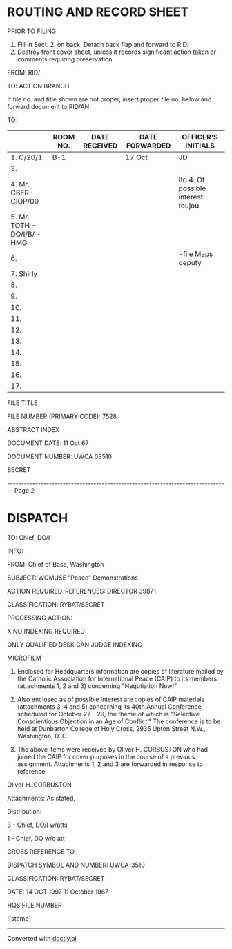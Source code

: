 # ROUTING AND RECORD SHEET

PRIOR TO FILING

1.  Fill in Sect. 2. on back. Detach back flap and forward to RID.
2.  Destroy front cover sheet, unless it records significant action taken or comments requiring preservation.

FROM: RID/

TO: ACTION BRANCH

If file no. and title shown are not proper, insert proper file no. below and forward document to RID/AN.

TO:

|                             | ROOM NO. | DATE RECEIVED | DATE FORWARDED | OFFICER'S INITIALS                 |
| --------------------------- | -------- | ------------- | -------------- | ---------------------------------- |
| 1. C/20/1                   | B-1      |               | 17 Oct         | JD                                 |
| 3.                          |          |               |                |                                    |
| 4. Mr. CBER-CIOP/00         |          |               |                | Ito 4. Of possible interest toujou |
| 5. Mr. TOTH - DO/I/B/ - HMG |          |               |                |                                    |
| 6.                          |          |               |                | -file Maps deputy                  |
| 7. Shirly                   |          |               |                |                                    |
| 8.                          |          |               |                |                                    |
| 9.                          |          |               |                |                                    |
| 10.                         |          |               |                |                                    |
| 11.                         |          |               |                |                                    |
| 12.                         |          |               |                |                                    |
| 13.                         |          |               |                |                                    |
| 14.                         |          |               |                |                                    |
| 15.                         |          |               |                |                                    |
| 16.                         |          |               |                |                                    |
| 17.                         |          |               |                |                                    |

FILE TITLE

FILE NUMBER (PRIMARY CODE): 7528

ABSTRACT INDEX

DOCUMENT DATE: 11 Oct 67

DOCUMENT NUMBER: UWCA 03510

SECRET


-------------------------------------------------------------------------------- Page 2

# DISPATCH

TO: Chief, DO/I

INFO:

FROM: Chief of Base, Washington

SUBJECT: WOMUSE "Peace" Demonstrations

ACTION REQUIRED-REFERENCES: DIRECTOR 39871

CLASSIFICATION: RYBAT/SECRET

PROCESSING ACTION:

X NO INDEXING REQUIRED

ONLY QUALIFIED DESK CAN JUDGE INDEXING

MICROFILM

1. Enclosed for Headquarters information are copies of literature mailed by the Catholic Association for International Peace (CAIP) to its members (attachments 1, 2 and 3) concerning "Negotiation Now!"

2. Also enclosed as of possible interest are copies of CAIP materials (attachments 3, 4 and 5) concerning its 40th Annual Conference, scheduled for October 27 – 29, the theme of which is "Selective Conscientious Objection in an Age of Conflict." The conference is to be held at Dunbarton College of Holy Cross, 2935 Upton Street N.W., Washington, D. C.

3. The above items were received by Oliver H. CORBUSTON who had joined the CAIP for cover purposes in the course of a previous assignment. Attachments 1, 2 and 3 are forwarded in response to reference.

Oliver H. CORBUSTON

Attachments: As stated,

Distribution:

3 - Chief, DO/I w/atts

1 - Chief, DO w/o att

CROSS REFERENCE TO

DISPATCH SYMBOL AND NUMBER: UWCA-3510

CLASSIFICATION: RYBAT/SECRET

DATE: 14 OCT 1997 11 October 1967

HQS FILE NUMBER

![stamp]


---
Converted with [doctly.ai](https://doctly.ai)